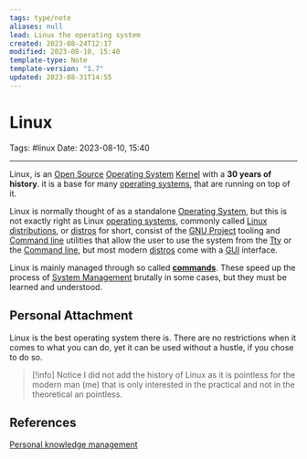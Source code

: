 ```yaml
---
tags: type/note
aliases: null
lead: Linux the operating system
created: 2023-08-24T12:17
modified: 2023-08-10, 15:40
template-type: Note
template-version: "1.7"
updated: 2023-08-31T14:55
---
```


# Linux

Tags: #linux 
Date: 2023-08-10, 15:40

---

Linux, is an [Open Source](Open%20Source.md) [Operating System](Operating%20System) [Kernel](Kernel) with a **30 years of history**. it is a base for many [ operating systems](Operating%20System%20), that are running on top of it. 

Linux is normally thought of as a standalone [Operating System](Operating%20System), but this is not exactly right as Linux [ operating systems](Operating%20System%20), commonly called [Linux distributions](Linux%20distributions.md), or [ distros](Linux%20distributions%20) for short, consist of the [GNU Project](GNU%20Project) tooling and [Command line](Command%20line) utilities that allow the user to use the system from the [Tty](Tty) or the [Command line](Command%20line), but most modern [ distros](Linux%20distributions%20) come with a [GUI](GUI) interface. 

Linux is mainly managed through so called **[ commands](Linux%20commands.md)**. These speed up the process of [System Management](System%20Management) brutally in some cases, but they must be learned and understood. 

## Personal Attachment

Linux is the best operating system there is. There are no restrictions when it comes to what you can do, yet it can be used without a hustle, if you chose to do so. 

> [!info] Notice
> I did not add the history of Linux as it is pointless for the
> modern man (me) that is only interested in the 
> practical and not in the theoretical an pointless.  

## References

[Personal knowledge management](Personal%20knowledge%20management.md)

